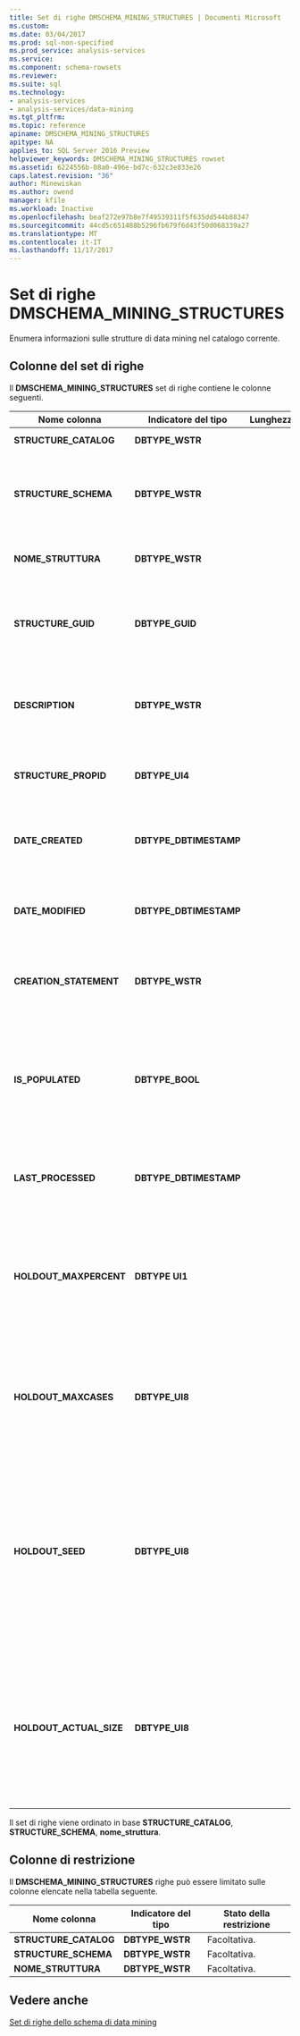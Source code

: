 ```yaml
---
title: Set di righe DMSCHEMA_MINING_STRUCTURES | Documenti Microsoft
ms.custom: 
ms.date: 03/04/2017
ms.prod: sql-non-specified
ms.prod_service: analysis-services
ms.service: 
ms.component: schema-rowsets
ms.reviewer: 
ms.suite: sql
ms.technology:
- analysis-services
- analysis-services/data-mining
ms.tgt_pltfrm: 
ms.topic: reference
apiname: DMSCHEMA_MINING_STRUCTURES
apitype: NA
applies_to: SQL Server 2016 Preview
helpviewer_keywords: DMSCHEMA_MINING_STRUCTURES rowset
ms.assetid: 6224556b-08a0-496e-bd7c-632c3e833e26
caps.latest.revision: "36"
author: Minewiskan
ms.author: owend
manager: kfile
ms.workload: Inactive
ms.openlocfilehash: beaf272e97b8e7f49539311f5f635dd544b88347
ms.sourcegitcommit: 44cd5c651488b5296fb679f6d43f50d068339a27
ms.translationtype: MT
ms.contentlocale: it-IT
ms.lasthandoff: 11/17/2017
---
```

# <a name="dmschemaminingstructures-rowset"></a>Set di righe DMSCHEMA_MINING_STRUCTURES
  Enumera informazioni sulle strutture di data mining nel catalogo corrente.  
  
## <a name="rowset-columns"></a>Colonne del set di righe  
 Il **DMSCHEMA_MINING_STRUCTURES** set di righe contiene le colonne seguenti.  
  
|Nome colonna|Indicatore del tipo|Lunghezza|Description|  
|-----------------|--------------------|------------|-----------------|  
|**STRUCTURE_CATALOG**|**DBTYPE_WSTR**||Nome del catalogo.|  
|**STRUCTURE_SCHEMA**|**DBTYPE_WSTR**||Nome dello schema non qualificato. **NULL** se gli schemi non sono supportati dal provider.|  
|**NOME_STRUTTURA**|**DBTYPE_WSTR**||Nome della struttura. Questa colonna non può contenere **NULL**.|  
|**STRUCTURE_GUID**|**DBTYPE_GUID**||GUID che identifica la struttura in modo univoco. **NULL** se non è supportato dal provider.|  
|**DESCRIPTION**|**DBTYPE_WSTR**||Una descrizione breve della struttura. **NULL** se non è associata alla struttura alcuna descrizione.|  
|**STRUCTURE_PROPID**|**DBTYPE_UI4**||ID di proprietà della struttura. **NULL** se non è supportato dal provider.|  
|**DATE_CREATED**|**DBTYPE_DBTIMESTAMP**||Data di creazione della struttura. **NULL** se non è disponibile dal provider.|  
|**DATE_MODIFIED**|**DBTYPE_DBTIMESTAMP**||Data dell'ultima modifica della struttura. **NULL** se non è disponibile dal provider.|  
|**CREATION_STATEMENT**|**DBTYPE_WSTR**||(Facoltativo) Istruzione utilizzata per creare il modello di data mining originale.|  
|**IS_POPULATED**|**DBTYPE_BOOL**||Valore booleano che indica se la struttura è popolata.<br /><br /> **VARIANT_TRUE** se la struttura viene popolata; **VARIANT_FALSE** in caso contrario.|  
|**LAST_PROCESSED**|**DBTYPE_DBTIMESTAMP**||Data dell'ultima elaborazione della struttura. **NULL** se non è disponibile dal provider.|  
|**HOLDOUT_MAXPERCENT**|**DBTYPE UI1**||Valore specificato dall'utente che indica la percentuale massima di case di input riservata come set di test.<br /><br /> 0 o **NULL** indica nessun limite.|  
|**HOLDOUT_MAXCASES**|**DBTYPE_UI8**||Valore specificato dall'utente che indica il numero massimo di case di input riservati come set di test.<br /><br /> 0 o **NULL** indica nessun limite.|  
|**HOLDOUT_SEED**|**DBTYPE_UI8**||Valore specificato dall'utente utilizzato come valore di inizializzazione per il partizionamento ripetibile.<br /><br /> 0 indica che come valore di inizializzazione viene utilizzato un hash dell'ID della struttura di data mining.|  
|**HOLDOUT_ACTUAL_SIZE**|**DBTYPE_UI8**||Se la struttura di data mining viene elaborata, indica la dimensione effettiva del set di dati di test, espressa in numero di case.<br /><br /> **NULL** indica che la struttura di data mining non è elaborata.|  
  
 Il set di righe viene ordinato in base **STRUCTURE_CATALOG**, **STRUCTURE_SCHEMA**, **nome_struttura**.  
  
## <a name="restriction-columns"></a>Colonne di restrizione  
 Il **DMSCHEMA_MINING_STRUCTURES** righe può essere limitato sulle colonne elencate nella tabella seguente.  
  
|Nome colonna|Indicatore del tipo|Stato della restrizione|  
|-----------------|--------------------|-----------------------|  
|**STRUCTURE_CATALOG**|**DBTYPE_WSTR**|Facoltativa.|  
|**STRUCTURE_SCHEMA**|**DBTYPE_WSTR**|Facoltativa.|  
|**NOME_STRUTTURA**|**DBTYPE_WSTR**|Facoltativa.|  
  
## <a name="see-also"></a>Vedere anche  
 [Set di righe dello schema di data mining](../../../analysis-services/schema-rowsets/data-mining/data-mining-schema-rowsets.md)  
  
  
